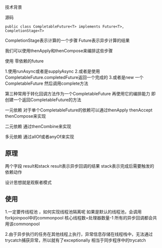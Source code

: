 
技术背景


源码
```
public class CompletableFuture<T> implements Future<T>, CompletionStage<T>
```
CompletionStage表示计算的一个步骤 Future表示异步计算的结果

我们可以使用thenApply和thenCompose来编排这些步骤



使用
零依赖的future

1.使用runAsync或者是supplyAsync
2.或者是使用CompletableFuture.completedFuture返回一个完成的
3.或者是new 一个CompletableFuture 然后调用complete方法


第三种常用于转化回调方法作为一个CompletableFuture 再使用它的编排能力
即创建一个返回CompletableFuture的方法

一元依赖
对于单个CompletableFuture的依赖可以通过thenApply thenAccept thenCompose来实现

二元依赖
通过thenCombine来实现

多元依赖
通过allOf或者anyOf来实现







## 原理
两个字段 result和stack
result表示异步回调的结果 stack表示完成后需要触发的依赖动作


设计思想就是观察者模式



## 使用
1.一定要传线程池 ，如何实现线程池隔离呢
如果是默认的线程池，会调用forkjoinpool中的commonpool 核心线程数=处理器数量-1
所有的异步回调都会共用该commonpool 

2.由于异步执行的任务在其他线程上执行，异常信息存储在线程栈中，无法通过trycatch捕获异常，所以就有了exceptionally 相当于同步程序中的trycatch
